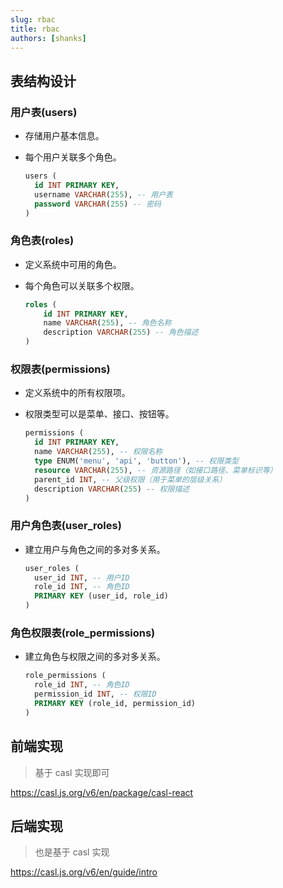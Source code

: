 ```yaml
---
slug: rbac
title: rbac
authors: [shanks]
---
```



## 表结构设计

### **用户表(users)**
- 存储用户基本信息。  
- 每个用户关联多个角色。

  ```sql
  users (
    id INT PRIMARY KEY,
    username VARCHAR(255), -- 用户表
    password VARCHAR(255) -- 密码
  )
  ```

### **角色表(roles)**
- 定义系统中可用的角色。
- 每个角色可以关联多个权限。

  ```sql
  roles (
      id INT PRIMARY KEY,
      name VARCHAR(255), -- 角色名称
      description VARCHAR(255) -- 角色描述
  )
  ```

### **权限表(permissions)**
- 定义系统中的所有权限项。
- 权限类型可以是菜单、接口、按钮等。

  ```sql
  permissions (
    id INT PRIMARY KEY,
    name VARCHAR(255), -- 权限名称
    type ENUM('menu', 'api', 'button'), -- 权限类型
    resource VARCHAR(255), -- 资源路径（如接口路径、菜单标识等）
    parent_id INT, -- 父级权限（用于菜单的层级关系）
    description VARCHAR(255) -- 权限描述
  )
  ```

### **用户角色表(user_roles)**
- 建立用户与角色之间的多对多关系。

  ```sql
  user_roles (
    user_id INT, -- 用户ID
    role_id INT, -- 角色ID
    PRIMARY KEY (user_id, role_id)
  )
  ```
### **角色权限表(role_permissions)**
- 建立角色与权限之间的多对多关系。

  ```sql
  role_permissions (
    role_id INT, -- 角色ID
    permission_id INT, -- 权限ID
    PRIMARY KEY (role_id, permission_id)
  )
  ```


## 前端实现

> 基于 casl 实现即可

https://casl.js.org/v6/en/package/casl-react


## 后端实现

> 也是基于 casl 实现

https://casl.js.org/v6/en/guide/intro

